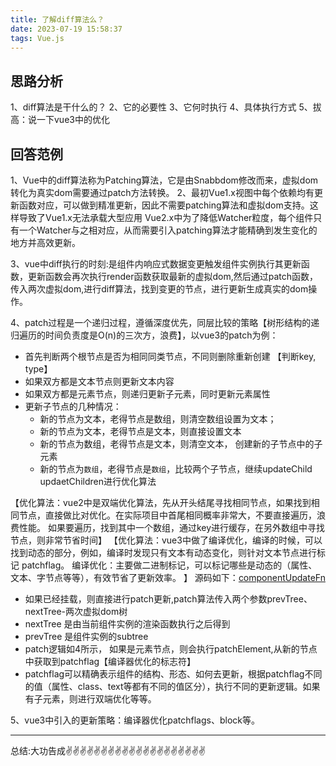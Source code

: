 ```yaml
---
title: 了解diff算法么？
date: 2023-07-19 15:58:37
tags: Vue.js
---
```


<meta name="referrer" content="no-referrer"/>

## 思路分析

1、diff算法是干什么的？
2、它的必要性
3、它何时执行
4、具体执行方式
5、拔高：说一下vue3中的优化

## 回答范例

1、Vue中的diff算法称为Patching算法，它是由Snabbdom修改而来，虚拟dom转化为真实dom需要通过patch方法转换。
2、最初Vue1.x视图中每个依赖均有更新函数对应，可以做到精准更新，因此不需要patching算法和虚拟dom支持。这样导致了Vue1.x无法承载大型应用
Vue2.x中为了降低Watcher粒度，每个组件只有一个Watcher与之相对应，从而需要引入patching算法才能精确到发生变化的地方并高效更新。

3、vue中diff执行的时刻:是组件内响应式数据变更触发组件实例执行其更新函数，更新函数会再次执行render函数获取最新的虚拟dom,然后通过patch函数，传入两次虚拟dom,进行diff算法，找到变更的节点，进行更新生成真实的dom操作。

4、patch过程是一个递归过程，遵循深度优先，同层比较的策略【树形结构的递归遍历的时间负责度是O(n)的三次方，浪费】，以vue3的patch为例：
* 首先判断两个根节点是否为相同同类节点，不同则删除重新创建 【判断key, type】
* 如果双方都是文本节点则更新文本内容
* 如果双方都是元素节点，则递归更新子元素，同时更新元素属性
* 更新子节点的几种情况：
    * 新的节点为文本，老得节点是数组，则清空数组设置为文本；
    * 新的节点为文本，老得节点是文本，则直接设置文本
    * 新的节点为数组，老得节点是文本，则清空文本， 创建新的子节点中的子元素
    * 新的节点为`数组`，老得节点是`数组`，比较两个子节点，继续updateChild updaetChildren进行优化算法

【优化算法：vue2中是双端优化算法，先从开头结尾寻找相同节点，如果找到相同节点，直接做比对优化。在实际项目中首尾相同概率非常大，不要直接遍历，浪费性能。 如果要遍历，找到其中一个数组，通过key进行缓存，在另外数组中寻找节点，则非常节省时间】
【优化算法：vue3中做了编译优化，编译的时候，可以找到动态的部分，例如，编译时发现只有文本有动态变化，则针对文本节点进行标记 patchflag。
编译优化：主要做二进制标记，可以标记哪些是动态的（属性、文本、字节点等等），有效节省了更新效率。
】
源码如下：[componentUpdateFn](https://github1s.com/vuejs/core/blob/HEAD/packages/runtime-core/src/renderer.ts#L1303)

* 如果已经挂载，则直接进行patch更新,patch算法传入两个参数prevTree、nextTree-两次虚拟dom树
* nextTree 是由当前组件实例的渲染函数执行之后得到
* prevTree 是组件实例的subtree
* patch逻辑如4所示， 如果是元素节点，则会执行patchElement,从新的节点中获取到patchflag【编译器优化的标志符】
* patchflag可以精确表示组件的结构、形态、如何去更新，根据patchflag不同的值（属性、class、text等都有不同的值区分），执行不同的更新逻辑。如果有子元素，则进行双端优化等等。

5、vue3中引入的更新策略：编译器优化patchflags、block等。

---
总结:大功告成✌️✌️✌️✌️✌️✌️✌️✌️✌️✌️✌️✌️✌️✌️✌️✌️✌️✌️✌️✌️
